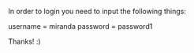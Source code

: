 In order to login you need to input the following things:  

username = miranda
password = password1

Thanks! :) 
